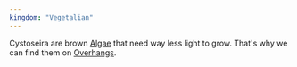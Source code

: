 ```yaml
---
kingdom: "Vegetalian"
---
```

Cystoseira are brown [Algae](Algae.md) that need way less light to grow. That's why we can find them on [Overhangs](Overhang.md).


